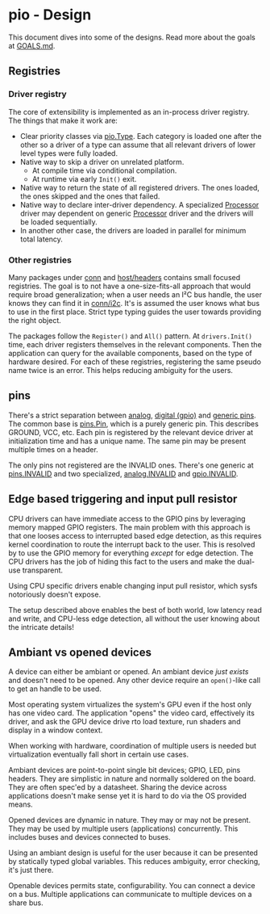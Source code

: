 # pio - Design

This document dives into some of the designs. Read more about the goals at
[GOALS.md](GOALS.md).

## Registries

### Driver registry

The core of extensibility is implemented as an in-process driver registry. The
things that make it work are:
* Clear priority classes via
  [pio.Type](https://godoc.org/github.com/google/pio#Type).
  Each category is loaded one after the other so a driver of a type can assume
  that all relevant drivers of lower level types were fully loaded.
* Native way to skip a driver on unrelated platform.
  * At compile time via conditional compilation.
  * At runtime via early `Init()` exit.
* Native way to return the state of all registered drivers. The ones loaded, the
  ones skipped and the ones that failed.
* Native way to declare inter-driver dependency. A specialized
  [Processor](https://godoc.org/github.com/google/pio#Type)
  driver may dependent on generic
  [Processor](https://godoc.org/github.com/google/pio#Type)
  driver and the drivers will be loaded sequentially.
* In another other case, the drivers are loaded in parallel for minimum total
  latency.


### Other registries

Many packages under
[conn](https://godoc.org/github.com/google/pio/conn) and
[host/headers](https://godoc.org/github.com/google/pio/host/headers)
contains small focused registries. The goal is to not have a one-size-fits-all
approach that would require broad generalization; when a user needs an I²C bus
handle, the user knows they can find it in
[conn/i2c](https://godoc.org/github.com/google/pio/conn/i2c). It's is
assumed the user knows what bus to use in the first place. Strict type typing
guides the user towards providing the right object.

The packages follow the `Register()` and `All()` pattern. At `drivers.Init()`
time, each driver registers themselves in the relevant components. Then the
application can query for the available components, based on the type of
hardware desired. For each of these registries, registering the same pseudo name
twice is an error. This helps reducing ambiguity for the users.


## pins

There's a strict separation between
[analog](https://godoc.org/github.com/google/pio/conn/analog#PinIO),
[digital
(gpio)](https://godoc.org/github.com/google/pio/conn/gpio#PinIO)
and [generic
pins](https://godoc.org/github.com/google/pio/conn/pins#Pin). The
common base is
[pins.Pin](https://godoc.org/github.com/google/pio/conn/pins#Pin),
which is a purely generic pin. This describes GROUND,
VCC, etc. Each pin is registered by the relevant device driver at initialization
time and has a unique name. The same pin may be present multiple times on a
header.

The only pins not registered are the INVALID ones. There's one generic
at
[pins.INVALID](https://godoc.org/github.com/google/pio/conn/pins#INVALID)
and two specialized,
[analog.INVALID](https://godoc.org/github.com/google/pio/conn/analog#INVALID)
and
[gpio.INVALID](https://godoc.org/github.com/google/pio/conn/gpio#INVALID).


## Edge based triggering and input pull resistor

CPU drivers can have immediate access to the GPIO pins by leveraging memory
mapped GPIO registers. The main problem with this approach is that one looses
access to interrupted based edge detection, as this requires kernel coordination
to route the interrupt back to the user. This is resolved by to use the GPIO
memory for everything _except_ for edge detection. The CPU drivers has the job
of hiding this fact to the users and make the dual-use transparent.

Using CPU specific drivers enable changing input pull resistor, which sysfs
notoriously doesn't expose.

The setup described above enables the best of both world, low latency read and
write, and CPU-less edge detection, all without the user knowing about the
intricate details!


## Ambiant vs opened devices

A device can either be ambiant or opened. An ambiant device _just exists_ and
doesn't need to be opened. Any other device require an `open()`-like call to get
an handle to be used.

Most operating system virtualizes the system's GPU even if the host only has one
video card. The application "opens" the video card, effectively its driver, and
ask the GPU device drive rto load texture, run shaders and display in a window
context.

When working with hardware, coordination of multiple users is needed but
virtualization eventually fall short in certain use cases.

Ambiant devices are point-to-point single bit devices; GPIO, LED, pins headers.
They are simplistic in nature and normally soldered on the board. They are often
spec'ed by a datasheet. Sharing the device across applications doesn't make
sense yet it is hard to do via the OS provided means.

Opened devices are dynamic in nature. They may or may not be present. They may
be used by multiple users (applications) concurrently. This includes buses and
devices connected to buses.

Using an ambiant design is useful for the user because it can be presented by
statically typed global variables. This reduces ambiguity, error checking, it's
just there.

Openable devices permits state, configurability. You can connect a device on a
bus. Multiple applications can communicate to multiple devices on a share bus.

